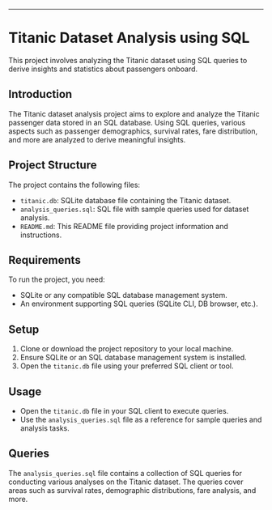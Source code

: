 
---

# Titanic Dataset Analysis using SQL

This project involves analyzing the Titanic dataset using SQL queries to derive insights and statistics about passengers onboard.


## Introduction

The Titanic dataset analysis project aims to explore and analyze the Titanic passenger data stored in an SQL database. Using SQL queries, various aspects such as passenger demographics, survival rates, fare distribution, and more are analyzed to derive meaningful insights.

## Project Structure

The project contains the following files:

- `titanic.db`: SQLite database file containing the Titanic dataset.
- `analysis_queries.sql`: SQL file with sample queries used for dataset analysis.
- `README.md`: This README file providing project information and instructions.

## Requirements

To run the project, you need:

- SQLite or any compatible SQL database management system.
- An environment supporting SQL queries (SQLite CLI, DB browser, etc.).

## Setup

1. Clone or download the project repository to your local machine.
2. Ensure SQLite or an SQL database management system is installed.
3. Open the `titanic.db` file using your preferred SQL client or tool.

## Usage

- Open the `titanic.db` file in your SQL client to execute queries.
- Use the `analysis_queries.sql` file as a reference for sample queries and analysis tasks.

## Queries

The `analysis_queries.sql` file contains a collection of SQL queries for conducting various analyses on the Titanic dataset. The queries cover areas such as survival rates, demographic distributions, fare analysis, and more.







